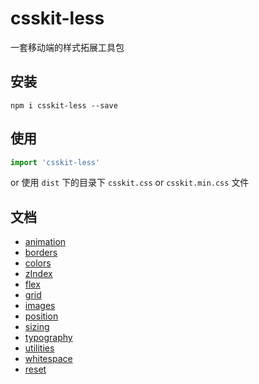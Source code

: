 # csskit-less
一套移动端的样式拓展工具包

## 安装
```shell
npm i csskit-less --save
```

## 使用
```js
import 'csskit-less'
```
or 使用 `dist` 下的目录下 `csskit.css` or `csskit.min.css` 文件

## 文档
- [animation](#animation-基础动画)
- [borders](#borders-边框相关)
- [colors](#colors-文字色背景色边框色)
- [zIndex](#depth-zindex-层级)
- [flex](#flex-栅格布局基于-flex)
- [grid](#grid-栅格布局基于-float)
- [images](#images-图片背景图相关)
- [position](#positioning-定位浮动)
- [sizing](#sizing-宽高)
- [typography](#typography-排版相关)
- [utilities](#utilities-显示隐藏滚动等工具类)
- [whitespace](#whitespace-内补外补)
- [reset](#重置默认样式)